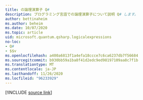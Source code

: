 ```yaml
---
title: の論理演算子 Q#
description: プログラミング言語での論理演算子について説明 Q# します。
author: bettinaheim
ms.author: beheim
ms.date: 10/07/2020
ms.topic: article
uid: microsoft.quantum.qsharp.logicalexpressions
no-loc:
- Q#
- $$v
ms.openlocfilehash: a400a6813f1a4efa18ccce7c6ca6237db7f56684
ms.sourcegitcommit: b930bb59a1ba8f41d2edc9ed98197109aa8c7f1b
ms.translationtype: MT
ms.contentlocale: ja-JP
ms.lasthandoff: 11/26/2020
ms.locfileid: "96233929"
---
```

<!---
# Logical operators in Q#
-->

[!INCLUDE [source link](~/includes/qsharp-language/Specifications/Language/3_Expressions/LogicalExpressions.md)]

